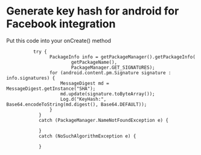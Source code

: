 # Generate key hash for android for Facebook integration

Put this code into your onCreate() method

              try {
                    PackageInfo info = getPackageManager().getPackageInfo(
                            getPackageName(),
                            PackageManager.GET_SIGNATURES);
                    for (android.content.pm.Signature signature : info.signatures) {
                        MessageDigest md = MessageDigest.getInstance("SHA");
                        md.update(signature.toByteArray());
                        Log.d("KeyHash:", Base64.encodeToString(md.digest(), Base64.DEFAULT));
                    }
                }
                catch (PackageManager.NameNotFoundException e) {

                }
                catch (NoSuchAlgorithmException e) {

                }
